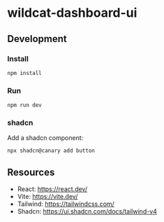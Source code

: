 # wildcat-dashboard-ui

## Development

### Install
```
npm install
```

### Run
```
npm run dev
```

### shadcn
Add a shadcn component:
```shell
npx shadcn@canary add button
```

## Resources

- React: https://react.dev/
- Vite: https://vite.dev/
- Tailwind: https://tailwindcss.com/
- Shadcn: https://ui.shadcn.com/docs/tailwind-v4

